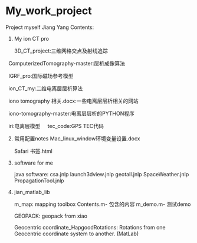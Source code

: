 # My_work_project
Project myself Jiang Yang 
Contents:




1. My ion CT pro

   3D_CT_project:三维网格交点及射线追踪
   
   ComputerizedTomography-master:层析成像算法
   
   IGRF_pro:国际磁场参考模型 
   
   ion_CT_my:二维电离层层析算法 
   
   iono tomography 相关.docx:一些电离层层析相关的网站
   
   iono-tomography-master:电离层层析的PYTHON程序 
   
   iri:电离层模型
   
   tec_code:GPS TEC代码
 
2. 常用配置notes
   Mac_linux_window环境变量设置.docx
   
   Safari 书签.html
   
3. software for me

   java software:
   csa.jnlp  launch3dview.jnlp geotail.jnlp SpaceWeather.jnlp PropagationTool.jnlp   
   
4. jian_matlab_lib
    
    m_map: mapping toolbox 
          Contents.m-   包含的内容
          m_demo.m-     测试demo
    
    GEOPACK: geopack from xiao
    
    Geocentric coordinate_HapgoodRotations: Rotations from one Geocentric coordinate system to another. (MatLab)